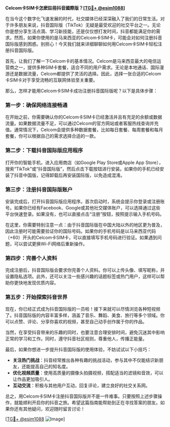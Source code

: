 **Celcom卡SIM卡怎麽註冊抖音國際版？[[TG💪+ @esim1088](https://t.me/s/esim1088)]**

在当今这个数字化飞速发展的时代，社交媒体已经深深融入了我们的日常生活。对于许多朋友来说，抖音国际版（TikTok）无疑是最受欢迎的社交平台之一。无论你是想分享生活点滴、学习新技能，还是仅仅想打发时间，抖音都能满足你的需求。然而，如果你使用的是马来西亚的Celcom卡SIM卡，可能会对如何注册抖音国际版感到困惑。别担心！今天我们就来详细聊聊如何用Celcom卡SIM卡轻松注册抖音国际版。

首先，让我们了解一下Celcom卡的基本情况。Celcom是马来西亚最大的电信运营商之一，提供多种SIM卡套餐，适合不同的用户需求。无论是本地通话、国际漫游还是数据流量，Celcom都提供了灵活的选择。因此，选择一张合适的Celcom卡SIM卡对于享受流畅的互联网体验至关重要。

那么，怎样才能用Celcom卡SIM卡成功注册抖音国际版呢？以下是具体步骤：

### **第一步：确保网络连接畅通**
在开始之前，你需要确认你的Celcom卡SIM卡已经激活并且有充足的余额或数据流量。如果数据流量不足，可以通过Celcom的官方网站或者客服热线查询并充值。通常情况下，Celcom会提供多种数据套餐，比如每日套餐、每周套餐和每月套餐，你可以根据自己的需求选择合适的一款。

### **第二步：下载抖音国际版应用程序**
打开你的智能手机，进入应用商店（如Google Play Store或Apple App Store），搜索“TikTok”或“抖音国际版”，然后点击下载按钮进行安装。如果你的手机已经安装了抖音中国版，记得卸载后再安装国际版，以免造成混淆。

### **第三步：注册抖音国际版账户**
安装完成后，打开抖音国际版应用程序。首次启动时，系统会提示你登录或注册账号。如果你已经有Facebook、Google或其他社交媒体账户，可以选择通过这些平台快速登录。如果没有，也可以直接点击“注册”按钮，按照提示输入手机号码。

在这里，你需要特别注意一点：由于抖音国际版在中国大陆以外的地区更为普及，因此注册时可能需要验证你的国际号码。如果你的手机号码是以马来西亚代码（+60）开头的Celcom卡SIM卡，可以直接填写手机号码进行验证。如果遇到问题，可以尝试更换Wi-Fi网络后重新操作。

### **第四步：完善个人资料**
完成注册后，抖音国际版会要求你完善个人资料。你可以上传头像、填写昵称，并设置隐私选项。此外，还可以关注一些感兴趣的话题标签或热门用户，这样可以帮助你更快地发现优质内容。

### **第五步：开始探索抖音世界**
现在，你已经正式成为抖音国际版的一员啦！接下来就可以尽情浏览各种短视频了。抖音国际版的内容丰富多样，涵盖了音乐、舞蹈、美食、旅行等多个领域。你可以点赞、评论、分享你喜欢的视频，甚至自己动手创作属于你的作品。

当然，在享受抖音带来的乐趣的同时，也要注意合理安排时间，避免沉迷其中影响正常的学习和工作。同时，遵守抖音社区规则，尊重他人，传播正能量。

最后，如果你想进一步提升抖音国际版的使用体验，不妨试试以下小技巧：

- **关注热门挑战**：抖音经常推出各种有趣的挑战活动，参与其中不仅能结识新朋友，还能提高自己的知名度。
- **优化视频质量**：使用高质量的摄像头拍摄视频，搭配适当的滤镜和音效，可以让作品更加吸引人。
- **互动交流**：积极与其他用户互动，回复评论，建立良好的社交关系网。

总之，用Celcom卡SIM卡注册抖音国际版并不是一件难事。只要按照上述步骤操作，就能顺利开启你的抖音之旅。希望这篇指南能帮助到正在寻找答案的朋友。如果你还有其他疑问，欢迎随时留言讨论！

[[TG💪+ @esim1088](https://t.me/s/esim1088) ![Image](https://i.postimg.cc/4NQfJmqS/Snipaste-2025-05-13-00-14-12.png)]